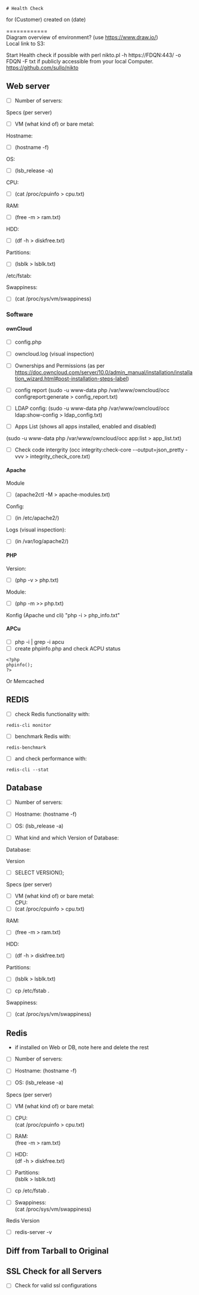     # Health Check
for (Customer)
created on (date)

============  
Diagram overview of environment? (use https://www.draw.io/)  
Local link to S3: 

Start Health check if possible with perl nikto.pl -h https://FDQN:443/ -o FDQN -F txt if publicly accessible from your local Computer.
https://github.com/sullo/nikto

## Web server
- [ ] Number of servers:

Specs (per server)  
- [ ] VM (what kind of) or bare metal:

Hostname:  
- [ ] (hostname -f)

OS:  
- [ ] (lsb_release -a)

CPU:  
- [ ] (cat /proc/cpuinfo > cpu.txt)

RAM:  
- [ ] (free -m > ram.txt)

HDD:  
- [ ] (df -h > diskfree.txt)

Partitions:  
- [ ] (lsblk > lsblk.txt)

/etc/fstab:

Swappiness:  
- [ ] (cat /proc/sys/vm/swappiness)

### Software

#### ownCloud

- [ ] config.php

- [ ] owncloud.log (visual inspection)

- [ ] Ownerships and Permissions
(as per https://doc.owncloud.com/server/10.0/admin_manual/installation/installation_wizard.html#post-installation-steps-label)

- [ ] config report
(sudo -u www-data php /var/www/owncloud/occ configreport:generate > config_report.txt)

- [ ] LDAP config:
(sudo -u www-data php /var/www/owncloud/occ ldap:show-config > ldap_config.txt)

- [ ] Apps List (shows all apps installed, enabled and disabled)

(sudo -u www-data php /var/www/owncloud/occ app:list > app_list.txt)

- [ ] Check code intergrity
(occ integrity:check-core --output=json_pretty -vvv > integrity_check_core.txt)

#### Apache
Module
- [ ] (apache2ctl -M > apache-modules.txt)

Config:
- [ ] (in /etc/apache2/)

Logs (visual inspection):
- [ ] (in /var/log/apache2/)


#### PHP
Version:
- [ ] (php -v > php.txt)

Module:
- [ ] (php -m >> php.txt)

Konfig (Apache und cli) "php -i > php_info.txt"

#### APCu
- [ ]  php -i | grep -i apcu
- [ ]  create phpinfo.php and check ACPU status
```
<?php
phpinfo();
?>
```
Or Memcached

## REDIS
- [ ] check Redis functionality with:  
```
redis-cli monitor
```
- [ ] benchmark Redis with:  
```
redis-benchmark
```
- [ ] and check performance with:
```
redis-cli --stat
```
## Database

- [ ] Number of servers:

- [ ] Hostname:
(hostname -f)

- [ ] OS:
(lsb_release -a)

- [ ] What kind and which Version of Database: 

Database:

Version 
- [ ] SELECT VERSION();


Specs (per server)  
- [ ] VM (what kind of) or bare metal:  
CPU:  
- [ ] (cat /proc/cpuinfo > cpu.txt)

RAM:  
- [ ] (free -m > ram.txt)

HDD:  
- [ ] (df -h > diskfree.txt)

Partitions:  
- [ ] (lsblk > lsblk.txt)

- [ ] cp /etc/fstab .

Swappiness:  
- [ ] (cat /proc/sys/vm/swappiness)

## Redis

- if installed on Web or DB, note here and delete the rest

- [ ] Number of servers:

- [ ] Hostname:
(hostname -f)

- [ ] OS:
(lsb_release -a)

Specs (per server)  
- [ ] VM (what kind of) or bare metal:  
- [ ] CPU:  
(cat /proc/cpuinfo > cpu.txt)

- [ ] RAM:  
(free -m > ram.txt)

- [ ] HDD:  
(df -h > diskfree.txt)

- [ ] Partitions:  
(lsblk > lsblk.txt)

- [ ] cp /etc/fstab .

- [ ] Swappiness:  
(cat /proc/sys/vm/swappiness)

Redis Version 

- [ ] redis-server -v


## Diff from Tarball to Original

## SSL Check for all Servers

- [ ] Check for valid ssl configurations



